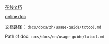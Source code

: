 [在线文档](https://cryptape.github.io/cita/zh/usage-guide/txtool/index.html)

[online doc](https://cryptape.github.io/cita/en/usage-guide/txtool/index.html)

文档路径： `docs/docs/zh/usage-guide/txtool.md`

Path of doc:  `docs/docs/en/usage-guide/txtool.md`
